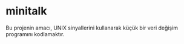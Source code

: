 # minitalk
Bu projenin amacı, UNIX sinyallerini kullanarak küçük bir veri değişim programını
kodlamaktır.
